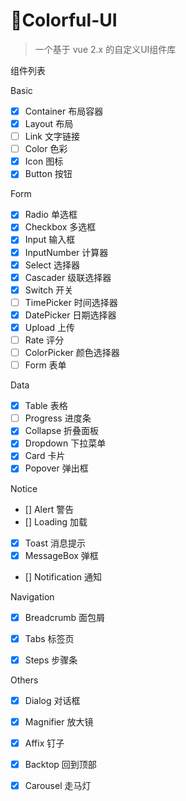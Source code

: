 # :rainbow:Colorful-UI

> 一个基于 vue 2.x 的自定义UI组件库

组件列表

Basic

- [x] Container 布局容器
- [x] Layout 布局
- [ ] Link 文字链接
- [ ] Color 色彩
- [x] Icon 图标
- [x] Button 按钮

Form

- [x] Radio 单选框
- [x] Checkbox 多选框
- [x] Input 输入框
- [x] InputNumber 计算器
- [x] Select 选择器
- [x] Cascader 级联选择器
- [x] Switch 开关
- [ ] TimePicker 时间选择器 
- [x] DatePicker 日期选择器
- [x] Upload 上传
- [ ] Rate 评分
- [ ] ColorPicker 颜色选择器
- [ ] Form 表单

Data

- [x] Table 表格
- [ ] Progress 进度条
- [x] Collapse 折叠面板
- [x] Dropdown 下拉菜单
- [x] Card 卡片
- [x] Popover 弹出框

Notice

- [] Alert 警告
- [] Loading 加载
- [x] Toast 消息提示
- [x] MessageBox 弹框
- [] Notification 通知

Navigation

- [x] Breadcrumb 面包屑 
- [x] Tabs 标签页
- [x] Steps 步骤条


Others

- [x] Dialog 对话框
- [x] Magnifier 放大镜
- [x] Affix 钉子
- [x] Backtop 回到顶部
- [x] Carousel 走马灯





